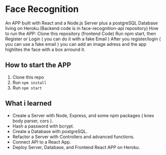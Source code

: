 Face Recognition
=========================================

An APP built with React and a Node.js Server plus a postgreSQL Database living on Heroku.(Backend code is in face-recognition-api repository)
How to run the APP: Clone this repository (frontend Code) Run npm start, then Register or Login ( you can do it with a fake Email )
After you register/login ( you can use a fake email ) you can add an image adress and the app highlites the face with a box arround it.

How to start the APP
----------------------------

1. Clone this repo
2. Run `npm install`
3. Run `npm start`


What i learned
----------------------------

* Create a Server with Node, Express, and some npm packages ( knex body parser, cors ). 
* Hash a password with bcrypt.
* Create a Database with postgreSQL.
* Refactor a Server with Controllers and advanced functions.
* Connect API to a React App.
* Deploy Server, Database, and Frontend React APP on Heroku.

